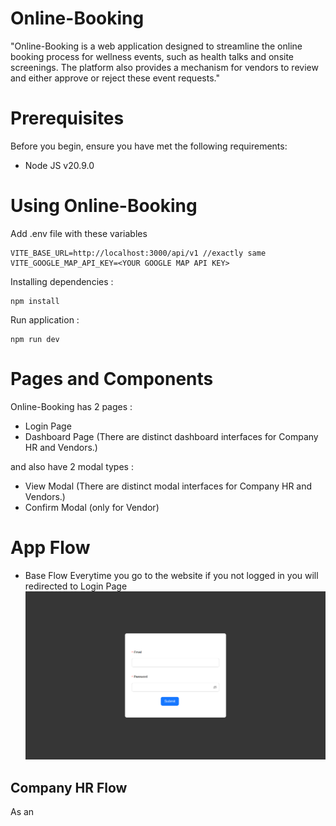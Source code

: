 # Online-Booking

"Online-Booking is a web application designed to streamline the online booking process for wellness events, such as health talks and onsite screenings. The platform also provides a mechanism for vendors to review and either approve or reject these event requests."


# Prerequisites

Before you begin, ensure you have met the following requirements:
* Node JS v20.9.0

# Using Online-Booking
Add .env file with these variables
```env
VITE_BASE_URL=http://localhost:3000/api/v1 //exactly same
VITE_GOOGLE_MAP_API_KEY=<YOUR GOOGLE MAP API KEY>
```

Installing dependencies :
```
npm install
```
Run application :
```
npm run dev
```

# Pages and Components
Online-Booking has 2 pages : 
- Login Page
- Dashboard Page (There are distinct dashboard interfaces for Company HR and Vendors.)

and also have 2 modal types :
- View Modal (There are distinct modal interfaces for Company HR and Vendors.)
- Confirm Modal (only for Vendor)

# App Flow

- Base Flow
Everytime you go to the website if you not logged in you will redirected to Login Page
![alt text](https://github.com/sutanarief/online-booking-fe/blob/main/src/assets/loginPage.png?raw=true)


## Company HR Flow
As an 

